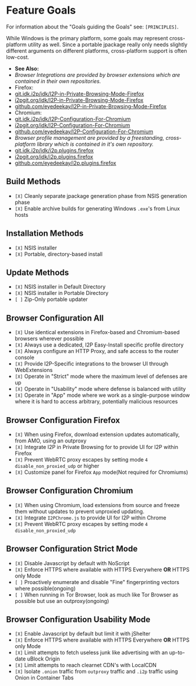 Feature Goals
=============

For information about the "Goals guiding the Goals" see: `[PRINCIPLES]`.

While Windows is the primary platform, some goals may represent cross-platform
utility as well. Since a portable jpackage really only needs slightly different
arguments on different platforms, cross-platform support is often low-cost.

- **See Also:**
- *Browser Integrations are provided by browser extensions which are contained in their own repositories.*
- Firefox:
- [git.idk.i2p/idk/I2P-in-Private-Browsing-Mode-Firefox](http://git.idk.i2p/idk/I2P-in-Private-Browsing-Mode-Firefox/)
- [i2pgit.org/idk/I2P-in-Private-Browsing-Mode-Firefox](https://i2pgit.org/idk/I2P-in-Private-Browsing-Mode-Firefox/)
- [github.com/eyedeekay/I2P-in-Private-Browsing-Mode-Firefox](https://github.com/eyedeekay/I2P-in-Private-Browsing-Mode-Firefox/)
- Chromium:
- [git.idk.i2p/idk/I2P-Configuration-For-Chromium](http://git.idk.i2p/idk/I2P-Configuration-For-Chromium/)
- [i2pgit.org/idk/I2P-Configuration-For-Chromium](https://i2pgit.org/idk/I2P-Configuration-For-Chromium/)
- [github.com/eyedeekay/I2P-Configuration-For-Chromium](https://github.com/eyedeekay/I2P-Configuration-For-Chromium/)
- *Browser profile management are provided by a freestanding, cross-platform library which is contained in it's own repository.*
- [git.idk.i2p/idk/i2p.plugins.firefox](http://git.idk.i2p/idk/i2p.plugins.firefox)
- [i2pgit.org/idk/i2p.plugins.firefox](https://i2pgit.org/idk/i2p.plugins.firefox)
- [github.com/eyedeekay/i2p.plugins.firefox](https://github.com/eyedeekay/i2p.plugins.firefox)

Build Methods
-------------

- `[X]` Cleanly separate jpackage generation phase from NSIS generation phase
- `[X]` Enable archive builds for generating Windows `.exe`'s from Linux hosts

Installation Methods
--------------------

- `[X]` NSIS installer
- `[X]` Portable, directory-based install

Update Methods
--------------

- `[X]` NSIS installer in Default Directory
- `[X]` NSIS installer in Portable Directory
- `[ ]` Zip-Only portable updater

Browser Configuration All
-------------------------

- `[X]` Use identical extensions in Firefox-based and Chromium-based browsers wherever possible
- `[X]` Always use a dedicated, I2P Easy-Install specific profile directory
- `[X]` Always configure an HTTP Proxy, and safe access to the router console
- `[X]` Provide I2P-Specific integrations to the browser UI through WebExtensions
- `[X]` Operate in "Strict" mode where the maximum level of defenses are up
- `[X]` Operate in "Usability" mode where defense is balanced with utility
- `[X]` Operate in "App" mode where we work as a single-purpose window where it is hard to access arbitrary, potentially malicious resources

Browser Configuration Firefox
-----------------------------

- `[X]` When using Firefox, download extension updates automatically, from AMO, using an outproxy
- `[X]` Integrate I2P in Private Browsing for to provide UI for I2P within Firefox
- `[X]` Prevent WebRTC proxy escapes by setting mode `4` `disable_non_proxied_udp` or higher
- `[X]` Customize panel for Firefox `App` mode(Not required for Chromiums)

Browser Configuration Chromium
------------------------------

- `[X]` When using Chromium, load extensions from source and freeze them without updates to prevent unproxied updating.
- `[X]` Integrate `I2PChrome.js` to provide UI for I2P within Chrome
- `[X]` Prevent WebRTC proxy escapes by setting mode `4` `disable_non_proxied_udp`

Browser Configuration Strict Mode
---------------------------------

- `[X]` Disable Javascript by default with NoScript
- `[X]` Enforce HTTPS where available with HTTPS Everywhere **OR** HTTPS only Mode
- `[ ]` Proactively enumerate and disable "Fine" fingerprinting vectors where possible(ongoing)
- `[ ]` When running in Tor Browser, look as much like Tor Browser as possible but use an outproxy(ongoing)

Browser Configuration Usability Mode
------------------------------------

- `[X]` Enable Javascript by default but limit it with jShelter
- `[X]` Enforce HTTPS where available with HTTPS Everywhere **OR** HTTPS only Mode
- `[X]` Limit attempts to fetch useless junk like advertising with an up-to-date uBlock Origin
- `[X]` Limit attempts to reach clearnet CDN's with LocalCDN
- `[X]` Isolate `.onion` traffic from `outproxy` traffic and `.i2p` traffic using Onion in Container Tabs
